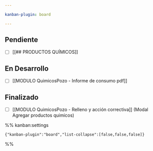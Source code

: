 ```yaml
---

kanban-plugin: board

---
```


## Pendiente

- [ ] [[## PRODUCTOS QUÍMICOS]]


## En Desarrollo

- [ ] [[MODULO QuimicosPozo - Informe de consumo pdf]]


## Finalizado

- [ ] [[MODULO QuimicosPozo - Relleno y acción correctiva]] (Modal Agregar productos quimicos)




%% kanban:settings
```
{"kanban-plugin":"board","list-collapse":[false,false,false]}
```
%%